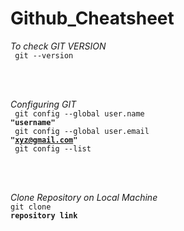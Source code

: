 # Github_Cheatsheet


<!-- To Check GIT VERSION -->
<i>To check GIT VERSION</i><br>
<code> git --version </code>

<br><br>
<!-- Configuring Git -->
<i>Configuring GIT</i><br>
<code> git config --global user.name <b>"username"</b></code><br>
<code> git config --global user.email <b>"xyz@gmail.com"</b></code><br>
<code> git config --list</code>

<br><br>
<!-- Clone a Repository on our Local Machine -->
<i>Clone Repository on Local Machine</i><br>
<code>git clone <b>repository link</b></code>


